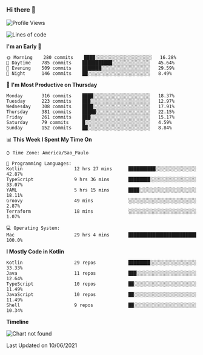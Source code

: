 ### Hi there 👋

<!--
**fernandonogueira/fernandonogueira** is a ✨ _special_ ✨ repository because its `README.md` (this file) appears on your GitHub profile.

Here are some ideas to get you started:

- 🔭 I’m currently working on ...
- 🌱 I’m currently learning ...
- 👯 I’m looking to collaborate on ...
- 🤔 I’m looking for help with ...
- 💬 Ask me about ...
- 📫 How to reach me: ...
- 😄 Pronouns: ...
- ⚡ Fun fact: ...
-->

<!--START_SECTION:waka-->
![Profile Views](http://img.shields.io/badge/Profile%20Views-35-blue)

![Lines of code](https://img.shields.io/badge/From%20Hello%20World%20I%27ve%20Written-571986%20lines%20of%20code-blue)

**I'm an Early 🐤** 

```text
🌞 Morning    280 commits    ████░░░░░░░░░░░░░░░░░░░░░   16.28% 
🌆 Daytime    785 commits    ███████████░░░░░░░░░░░░░░   45.64% 
🌃 Evening    509 commits    ███████░░░░░░░░░░░░░░░░░░   29.59% 
🌙 Night      146 commits    ██░░░░░░░░░░░░░░░░░░░░░░░   8.49%

```
📅 **I'm Most Productive on Thursday** 

```text
Monday       316 commits    ████░░░░░░░░░░░░░░░░░░░░░   18.37% 
Tuesday      223 commits    ███░░░░░░░░░░░░░░░░░░░░░░   12.97% 
Wednesday    308 commits    ████░░░░░░░░░░░░░░░░░░░░░   17.91% 
Thursday     381 commits    █████░░░░░░░░░░░░░░░░░░░░   22.15% 
Friday       261 commits    ███░░░░░░░░░░░░░░░░░░░░░░   15.17% 
Saturday     79 commits     █░░░░░░░░░░░░░░░░░░░░░░░░   4.59% 
Sunday       152 commits    ██░░░░░░░░░░░░░░░░░░░░░░░   8.84%

```


📊 **This Week I Spent My Time On** 

```text
⌚︎ Time Zone: America/Sao_Paulo

💬 Programming Languages: 
Kotlin                   12 hrs 27 mins      ██████████░░░░░░░░░░░░░░░   42.87% 
TypeScript               9 hrs 36 mins       ████████░░░░░░░░░░░░░░░░░   33.07% 
YAML                     5 hrs 15 mins       ████░░░░░░░░░░░░░░░░░░░░░   18.11% 
Groovy                   49 mins             ░░░░░░░░░░░░░░░░░░░░░░░░░   2.87% 
Terraform                18 mins             ░░░░░░░░░░░░░░░░░░░░░░░░░   1.07%

💻 Operating System: 
Mac                      29 hrs 4 mins       █████████████████████████   100.0%

```

**I Mostly Code in Kotlin** 

```text
Kotlin                   29 repos            ████████░░░░░░░░░░░░░░░░░   33.33% 
Java                     11 repos            ███░░░░░░░░░░░░░░░░░░░░░░   12.64% 
TypeScript               10 repos            ██░░░░░░░░░░░░░░░░░░░░░░░   11.49% 
JavaScript               10 repos            ██░░░░░░░░░░░░░░░░░░░░░░░   11.49% 
Shell                    9 repos             ██░░░░░░░░░░░░░░░░░░░░░░░   10.34%

```


**Timeline**

![Chart not found](https://raw.githubusercontent.com/fernandonogueira/fernandonogueira/master/charts/bar_graph.png) 


 Last Updated on 10/06/2021
<!--END_SECTION:waka-->
